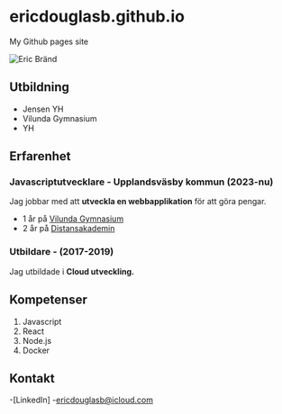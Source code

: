 # ericdouglasb.github.io

My Github pages site

![Eric Bränd]()

## Utbildning

- Jensen YH
- Vilunda Gymnasium
- YH

## Erfarenhet

### Javascriptutvecklare - Upplandsväsby kommun  (2023-nu)

Jag jobbar med att **utveckla en webbapplikation** för att göra pengar.

- 1 år på [Vilunda Gymnasium](https://www.vilundagymnasium.se)
- 2 år på [Distansakademin](https://www.distansakamdemin.se)

### Utbildare - (2017-2019)

Jag utbildade i **Cloud utveckling.**

## Kompetenser

1. Javascript
2. React
3. Node.js
4. Docker

## Kontakt

-[LinkedIn]
-[ericdouglasb@icloud.com](mailto:ericdouglasb@icloud.com)


